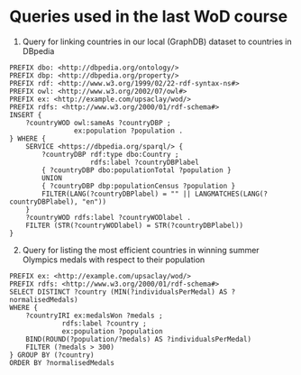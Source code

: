 # Queries used in the last WoD course


1. Query for linking countries in our local (GraphDB) dataset to countries in DBpedia
```
PREFIX dbo: <http://dbpedia.org/ontology/>
PREFIX dbp: <http://dbpedia.org/property/>
PREFIX rdf: <http://www.w3.org/1999/02/22-rdf-syntax-ns#>
PREFIX owl: <http://www.w3.org/2002/07/owl#>
PREFIX ex: <http://example.com/upsaclay/wod/>
PREFIX rdfs: <http://www.w3.org/2000/01/rdf-schema#>
INSERT {
    ?countryWOD owl:sameAs ?countryDBP ;
                ex:population ?population .
} WHERE {
    SERVICE <https://dbpedia.org/sparql/> {
        ?countryDBP rdf:type dbo:Country ;
                    rdfs:label ?countryDBPlabel
        { ?countryDBP dbo:populationTotal ?population }
        UNION
        { ?countryDBP dbp:populationCensus ?population }
        FILTER(LANG(?countryDBPlabel) = "" || LANGMATCHES(LANG(?countryDBPlabel), "en"))
    }
    ?countryWOD rdfs:label ?countryWODlabel .
    FILTER (STR(?countryWODlabel) = STR(?countryDBPlabel))
}
```


2. Query for listing the most efficient countries in winning summer Olympics medals with respect to their population
```
PREFIX ex: <http://example.com/upsaclay/wod/>
PREFIX rdfs: <http://www.w3.org/2000/01/rdf-schema#>
SELECT DISTINCT ?country (MIN(?individualsPerMedal) AS ?normalisedMedals)
WHERE {
    ?countryIRI ex:medalsWon ?medals ;
             rdfs:label ?country ;
             ex:population ?population
    BIND(ROUND(?population/?medals) AS ?individualsPerMedal)
    FILTER (?medals > 300)
} GROUP BY (?country)
ORDER BY ?normalisedMedals
```
